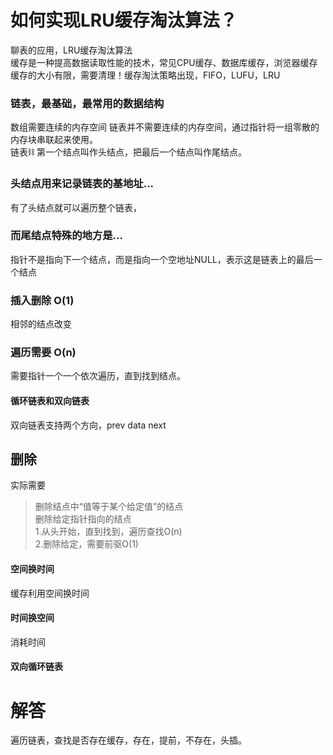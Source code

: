 # 如何实现LRU缓存淘汰算法？
聊表的应用，LRU缓存淘汰算法<br>
缓存是一种提高数据读取性能的技术，常见CPU缓存、数据库缓存，浏览器缓存<br>
缓存的大小有限，需要清理！缓存淘汰策略出现，FIFO，LUFU，LRU<br>
### 链表，最基础，最常用的数据结构
数组需要连续的内存空间
链表并不需要连续的内存空间，通过指针将一组零散的内存块串联起来使用。<br>
链表⛓️ 第一个结点叫作头结点，把最后一个结点叫作尾结点。<br>
### 头结点用来记录链表的基地址...
有了头结点就可以遍历整个链表，
### 而尾结点特殊的地方是...
指针不是指向下一个结点，而是指向一个空地址NULL，表示这是链表上的最后一个结点<br>
### 插入删除 O(1)
相邻的结点改变
### 遍历需要 O(n)
需要指针一个一个依次遍历，直到找到结点。<br>
#### 循环链表和双向链表
双向链表支持两个方向，prev data next<br>
## 删除
实际需要
> 删除结点中“值等于某个给定值”的结点<br>
> 删除给定指针指向的结点<br>
1.从头开始，直到找到，遍历查找O(n)<br>
2.删除给定，需要前驱O(1)<br>
#### 空间换时间
缓存利用空间换时间<br>
#### 时间换空间
消耗时间
#### 双向循环链表

# 解答
遍历链表，查找是否存在缓存，存在，提前，不存在，头插。
